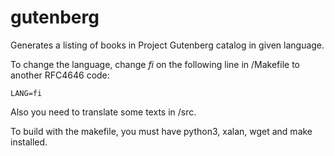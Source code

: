# gutenberg

Generates a listing of books in Project Gutenberg catalog in given language.

To change the language, change *fi* on the following line in /Makefile to another RFC4646 code:
  
    LANG=fi
    
Also you need to translate some texts in /src.
 
To build with the makefile, you must have python3, xalan, wget and make installed.

